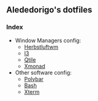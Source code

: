 ## Alededorigo's dotfiles

### Index
* Window Managers config:
  * [Herbstluftwm](https://github.com/Alededorigo/dotfiles/.config/herbstluftwm)
  * [I3](https://github.com/Alededorigo/dotfiles/.config/i3)
  * [Qtile](https://github.com/Alededorigo/dotfiles/.config/qtile)
  * [Xmonad](https://github.com/Alededorigo/dotfiles/.xmonad)
* Other software config:
  * [Polybar](https://github.com/Alededorigo/dotfiles/.config/polybar)
  * [Bash](https://github.com/Alededorigo/dotfiles/.bashrc)
  * [Xterm](https://github.com/Alededorigo/dotfiles/.Xresources)

